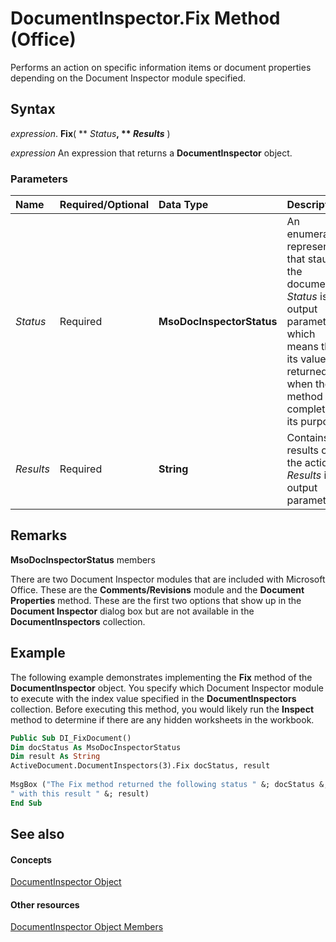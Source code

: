 
# DocumentInspector.Fix Method (Office)

Performs an action on specific information items or document properties depending on the Document Inspector module specified.


## Syntax

 _expression_. **Fix**( ** _Status_**, ** _Results_** )

 _expression_ An expression that returns a **DocumentInspector** object.


### Parameters



|**Name**|**Required/Optional**|**Data Type**|**Description**|
|:-----|:-----|:-----|:-----|
| _Status_|Required|**MsoDocInspectorStatus**|An enumeration representing that staus of the document.  _Status_ is an output parameter, which means that its value is returned when the method has completed its purpose.|
| _Results_|Required|**String**|Contains the results of the action.  _Results_ is an output parameter.|

## Remarks

 **MsoDocInspectorStatus** members

There are two Document Inspector modules that are included with Microsoft Office. These are the  **Comments/Revisions** module and the **Document Properties** method. These are the first two options that show up in the **Document Inspector** dialog box but are not available in the **DocumentInspectors** collection.


## Example

The following example demonstrates implementing the  **Fix** method of the **DocumentInspector** object. You specify which Document Inspector module to execute with the index value specified in the **DocumentInspectors** collection. Before executing this method, you would likely run the **Inspect** method to determine if there are any hidden worksheets in the workbook.


```vb
Public Sub DI_FixDocument() 
Dim docStatus As MsoDocInspectorStatus 
Dim result As String 
ActiveDocument.DocumentInspectors(3).Fix docStatus, result 
 
MsgBox ("The Fix method returned the following status " &; docStatus &; _ 
" with this result " &; result) 
End Sub
```


## See also


#### Concepts


[DocumentInspector Object](75dcf0ca-5afa-996b-e8d2-13d71ac0f6f8.md)
#### Other resources


[DocumentInspector Object Members](4b23508a-5296-645f-2649-c1f29b921ace.md)